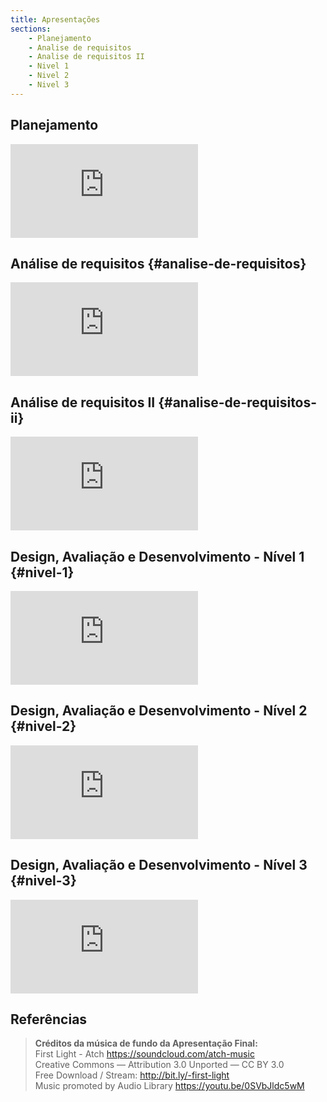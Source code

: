 ```yaml
---
title: Apresentações
sections:
    - Planejamento
    - Analise de requisitos
    - Analise de requisitos II
    - Nivel 1
    - Nivel 2
    - Nivel 3
---
```


## Planejamento
<div class="embed-responsive embed-responsive-16by9">
   <iframe src="https://www.youtube.com/embed/9ybRYMbVXVc" frameborder="0" allow="accelerometer; autoplay; clipboard-write; encrypted-media; gyroscope; picture-in-picture" allowfullscreen></iframe>
</div>


## Análise de requisitos {#analise-de-requisitos}
<div class="embed-responsive embed-responsive-16by9">
<iframe src="https://www.youtube.com/embed/Q5MuwS5Wh48" frameborder="0" allow="accelerometer; autoplay; clipboard-write; encrypted-media; gyroscope; picture-in-picture" allowfullscreen></iframe>
</div>

## Análise de requisitos II {#analise-de-requisitos-ii}

<div class="embed-responsive embed-responsive-16by9">
<iframe src="https://www.youtube.com/embed/p2pqxMy0VUQ" title="YouTube video player" frameborder="0" allow="accelerometer; autoplay; clipboard-write; encrypted-media; gyroscope; picture-in-picture" allowfullscreen></iframe>
</div>

## Design, Avaliação e Desenvolvimento - Nível 1 {#nivel-1}

<div class="embed-responsive embed-responsive-16by9">
<iframe src="https://www.youtube.com/embed/hkDJC6YIgU8" title="YouTube video player" frameborder="0" allow="accelerometer; autoplay; clipboard-write; encrypted-media; gyroscope; picture-in-picture" allowfullscreen></iframe>
</div>

## Design, Avaliação e Desenvolvimento - Nível 2 {#nivel-2}

<div class="embed-responsive embed-responsive-16by9">
<iframe src="https://www.youtube.com/embed/vTJlehRZjyE" title="YouTube video player" frameborder="0" allow="accelerometer; autoplay; clipboard-write; encrypted-media; gyroscope; picture-in-picture" allowfullscreen></iframe>
</div>

## Design, Avaliação e Desenvolvimento - Nível 3 {#nivel-3}

<div class="embed-responsive embed-responsive-16by9">
<iframe src="https://www.youtube.com/embed/6Ae74anVfyo" title="YouTube video player" frameborder="0" allow="accelerometer; autoplay; clipboard-write; encrypted-media; gyroscope; picture-in-picture" allowfullscreen></iframe>
</div>

## Referências

> **Créditos da música de fundo da Apresentação Final:**<br>First Light - Atch https://soundcloud.com/atch-music<br>Creative Commons — Attribution 3.0 Unported — CC BY 3.0<br>Free Download / Stream: http://bit.ly/-first-light<br>Music promoted by Audio Library https://youtu.be/0SVbJldc5wM